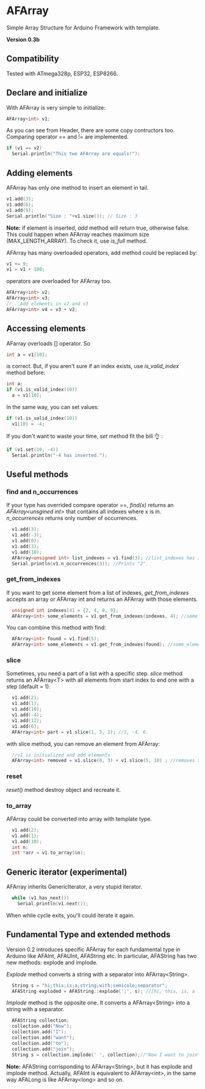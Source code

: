 # AFArray

Simple Array Structure for Arduino Framework with template.

**Version 0.3b**

## Compatibility

Tested with ATmega328p, ESP32, ESP8266.

## Declare and initialize

With AFArray is very simple to initialize:
```C++
AFArray<int> v1;
```
As you can see from Header, there are some copy contructors too.
Comparing operator == and != are implemented.
```C++
if (v1 == v2)
  Serial.println("This two AFArray are equals!");
```

## Adding elements
AFArray has only one method to insert an element in tail.

```C++
v1.add(3);
v1.add(6);
v1.add(9);
Serial.println("Size : "+v1.size()); // Size : 3
```
**Note:** if element is inserted, _add_ method will return true, otherwise false. This could happen when AFArray reaches maximum size (MAX_LENGTH_ARRAY).
To check it, use _is_full_ method. 

AFArray has many overloaded operators, add method could be replaced by:

```C++
v1 += 9;
v1 = v1 + 100;
```
operators are overloaded for AFArray too.
```C++
AFArray<int> v2;
AFArray<int> v3;
//...Add elements in v2 and v3
AFArray<int> v4 = v3 + v2;
```
## Accessing elements

AFarray overloads [] operator. So

```C++
int a = v1[10];
```

is correct. But, if you aren't sure if an index exists, use _is_valid_index_ method before:

```C++
int a;
if (v1.is_valid_index(10))
  a = v1[10];
```

In the same way, you can set values:

```C++
if (v1.is_valid_index(10))
  v1[10] = -4;
```
If you don't want to waste your time, _set_ method fit the bill :ok_hand: :

```C++
if (v1.set(10, -4))
  Serial.println("-4 has inserted.");
```

## Useful methods

### find and n_occurrences

If your type has overrided compare operator ==, _find(x)_ returns an _AFArray&lt;unsgined int&gt;_ that contains all indexes where x is in. _n_occurrences_
returns only number of occurrences.

```C++
  v1.add(3);
  v1.add(-3);
  v1.add(0);
  v1.add(3);
  v1.add(10);
  AFArray<unsigned int> list_indexes = v1.find(3); //list_indexes has [0, 3] elements.
  Serial.println(v1.n_occurrences(3)); //Prints "2".
```

### get_from_indexes

If you want to get some element from a list of indexes, _get_from_indexes_ accepts an array or AFArray int and returns an AFArray with those elements.

```C++
  unsigned int indexes[4] = {2, 4, 8, 9};
  AFArray<int> some_elements = v1.get_from_indexes(indexes, 4); //some_elements contains only elements in positions 2,4,8,9.
```

You can combine this method with find:

```C++
  AFArray<int> found = v1.find(5);
  AFArray<int> some_elements = v1.get_from_indexes(found); //some_elements contains only elements in positions where 5 was found.
```

### slice

Sometimes, you need a part of a list with a specific step. _slice_ method returns an AFArray&lt;T&gt; with all elements from start index to end one
with a step (default = 1).


```C++
  v1.add(2);
  v1.add(1);
  v1.add(10);
  v1.add(-4);
  v1.add(12);
  v1.add(6);
  AFArray<int> part = v1.slice(1, 5, 2); //1, -4, 6.
```
with slice method, you can remove an element from AFArray:

```C++
  //v1 is initialized and add elements
  AFArray<int> removed = v1.slice(0, 3) + v1.slice(5, 10) ; //removes 5th element.
```

### reset
_reset_() method destroy object and recreate it.


### to_array

AFArray could be converted into array with template type.

```C++
  v1.add(2);
  v1.add(1);
  v1.add(10);
  int n;
  int *arr = v1.to_array(&n);
```

## Generic iterator (experimental)

AFArray inherits GenericIterator, a very stupid iterator.

```C++
  while (v1.has_next())
    Serial.println(v1.next());
```
When while cycle exits, you'll could iterate it again.

## Fundamental Type and extended methods

Version 0.2 introduces specific AFArray for each fundamental type in Arduino like AFAInt, AFAUInt, AFAString etc.
In particular, AFAString has two new methods: explode and implode.

_Explode_ method converts a string with a separator into AFArray&lt;String&gt;.

```C++
  String s = "hi;this;is;a;string;with;semicolo;separator";
  AFAString exploded = AFAString::explode(';', s); //[hi, this, is, a ...]
```

_Implode_ method is the opposite one. It converts a AFArray&lt;String&gt; into a string with a separator.

```C++
  AFAString collection;
  collection.add("Now");
  collection.add("I");
  collection.add("want");
  collection.add("to");
  collection.add("join");
  String s = collection.implode(' ', collection);//"Now I want to join"
```

**Note:** AFAString corrisponding to AFArray&lt;String&gt;, but it has explode and implode method.
Actually, AFAInt is equivalent to AFArray&lt;int&gt;, in the same way AFALong is like AFArray&lt;long&gt; and so on.
